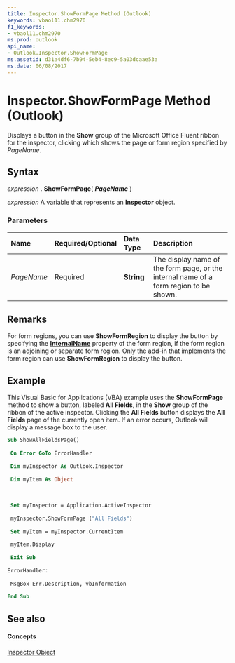 ```yaml
---
title: Inspector.ShowFormPage Method (Outlook)
keywords: vbaol11.chm2970
f1_keywords:
- vbaol11.chm2970
ms.prod: outlook
api_name:
- Outlook.Inspector.ShowFormPage
ms.assetid: d31a4df6-7b94-5eb4-8ec9-5a03dcaae53a
ms.date: 06/08/2017
---
```



# Inspector.ShowFormPage Method (Outlook)

Displays a button in the  **Show** group of the Microsoft Office Fluent ribbon for the inspector, clicking which shows the page or form region specified by _PageName_.


## Syntax

 _expression_ . **ShowFormPage**( **_PageName_** )

 _expression_ A variable that represents an **Inspector** object.


### Parameters



|**Name**|**Required/Optional**|**Data Type**|**Description**|
|:-----|:-----|:-----|:-----|
| _PageName_|Required| **String**|The display name of the form page, or the internal name of a form region to be shown.|

## Remarks

For form regions, you can use  **ShowFormRegion** to display the button by specifying the **[InternalName](Outlook.FormRegion.InternalName.md)** property of the form region, if the form region is an adjoining or separate form region. Only the add-in that implements the form region can use **ShowFormRegion** to display the button.


## Example

This Visual Basic for Applications (VBA) example uses the  **ShowFormPage** method to show a button, labeled **All Fields**, in the  **Show** group of the ribbon of the active inspector. Clicking the **All Fields** button displays the **All Fields** page of the currently open item. If an error occurs, Outlook will display a message box to the user.


```vb
Sub ShowAllFieldsPage() 
 
 On Error GoTo ErrorHandler 
 
 Dim myInspector As Outlook.Inspector 
 
 Dim myItem As Object 
 
 
 
 Set myInspector = Application.ActiveInspector 
 
 myInspector.ShowFormPage ("All Fields") 
 
 Set myItem = myInspector.CurrentItem 
 
 myItem.Display 
 
 Exit Sub 
 
ErrorHandler: 
 
 MsgBox Err.Description, vbInformation 
 
End Sub
```


## See also


#### Concepts


[Inspector Object](Outlook.Inspector.md)


